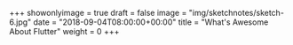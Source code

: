 +++
showonlyimage = true
draft = false
image = "img/sketchnotes/sketch-6.jpg"
date = "2018-09-04T08:00:00+00:00"
title = "What's Awesome About Flutter"
weight = 0
+++

